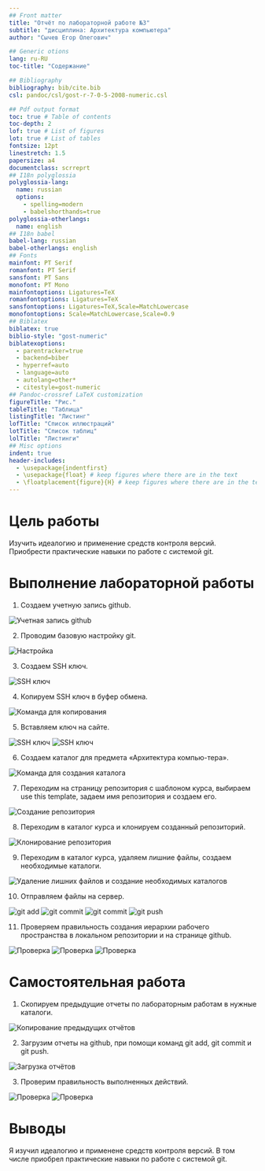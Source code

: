 ```yaml
---
## Front matter
title: "Отчёт по лабораторной работе №3"
subtitle: "дисциплина: Архитектура компьютера"
author: "Сычев Егор Олегович"

## Generic otions
lang: ru-RU
toc-title: "Содержание"

## Bibliography
bibliography: bib/cite.bib
csl: pandoc/csl/gost-r-7-0-5-2008-numeric.csl

## Pdf output format
toc: true # Table of contents
toc-depth: 2
lof: true # List of figures
lot: true # List of tables
fontsize: 12pt
linestretch: 1.5
papersize: a4
documentclass: scrreprt
## I18n polyglossia
polyglossia-lang:
  name: russian
  options:
	- spelling=modern
	- babelshorthands=true
polyglossia-otherlangs:
  name: english
## I18n babel
babel-lang: russian
babel-otherlangs: english
## Fonts
mainfont: PT Serif
romanfont: PT Serif
sansfont: PT Sans
monofont: PT Mono
mainfontoptions: Ligatures=TeX
romanfontoptions: Ligatures=TeX
sansfontoptions: Ligatures=TeX,Scale=MatchLowercase
monofontoptions: Scale=MatchLowercase,Scale=0.9
## Biblatex
biblatex: true
biblio-style: "gost-numeric"
biblatexoptions:
  - parentracker=true
  - backend=biber
  - hyperref=auto
  - language=auto
  - autolang=other*
  - citestyle=gost-numeric
## Pandoc-crossref LaTeX customization
figureTitle: "Рис."
tableTitle: "Таблица"
listingTitle: "Листинг"
lofTitle: "Список иллюстраций"
lotTitle: "Список таблиц"
lolTitle: "Листинги"
## Misc options
indent: true
header-includes:
  - \usepackage{indentfirst}
  - \usepackage{float} # keep figures where there are in the text
  - \floatplacement{figure}{H} # keep figures where there are in the text
---
```


# Цель работы

Изучить идеалогию и применение средств контроля версий. Приобрести практические навыки по работе с системой git.

# Выполнение лабораторной работы

1. Создаем учетную запись github.

![Учетная запись github](image/pic1.png)

2. Проводим базовую настройку git.

![Настройка](image/pic2.png)

3. Создаем SSH ключ.

![SSH ключ](image/pic3.png)

4. Копируем SSH ключ в буфер обмена.

![Команда для копирования](image/pic4.png)

5. Вставляем ключ на сайте.

![SSH ключ](image/pic5.png)
![SSH ключ](image/pic6.png)

6. Создаем каталог для предмета «Архитектура компью-тера».

![Команда для создания каталога](image/pic7.png)

7. Переходим на страницу репозитория с шаблоном курса, выбираем use this template, задаем имя репозитория и создаем его.

![Создание репозитория](image/pic8.png)

8. Переходим в каталог курса и клонируем созданный репозиторий.

![Клонирование репозитория](image/pic9.png)

9. Переходим в каталог курса, удаляем лишние файлы, создаем необходимые каталоги.

![Удаление лишних файлов и создание необходимых каталогов](image/pic10.png)

10. Отправляем файлы на сервер.

![git add](image/pic11.png)
![git commit](image/pic12.png)
![git commit](image/pic13.png)
![git push](image/pic14.png)

11. Проверяем правильность создания иерархии рабочего пространства в локальном репозитории и на странице github.

![Проверка](image/pic15.png)
![Проверка](image/pic16.png)
![Проверка](image/pic17.png)

# Самостоятельная работа

1. Скопируем предыдущие отчеты по лабораторным работам в нужные каталоги.

![Копирование предыдущих отчётов](image/pic18.png)

2. Загрузим отчеты на github, при помощи команд git add, git commit и git push.

![Загрузка отчётов](image/pic19.png)

3. Проверим правильность выполненных действий.

![Проверка](image/pic20.png)
![Проверка](image/pic21.png)

# Выводы

Я изучил идеалогию и применене средств контроля версий. В том числе приобрел практические навыки по работе с системой git.
